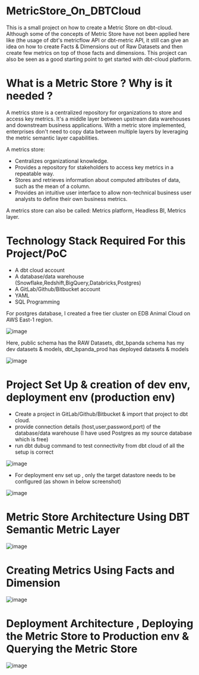# MetricStore_On_DBTCloud
This is a small project on how to create a Metric Store on dbt-cloud. Although some of the concepts of Metric Store have not been applied here like (the usage of dbt's metricflow API or dbt-metric API, it still can give an idea on how to create Facts & Dimensions out of Raw Datasets and then create few metrics on top of those facts and dimensions. This project can also be seen as a good starting point to get started with dbt-cloud platform.

# What is a Metric Store ? Why is it needed ?
A metrics store is a centralized repository for organizations to store and access key metrics. It's a middle layer between upstream data warehouses and downstream business applications. With a metric store implemented, enterprises don't need to copy data between multiple layers by leveraging the metric semantic layer capabilities.

A metrics store: 
  - Centralizes organizational knowledge.
  - Provides a repository for stakeholders to access key metrics in a repeatable way.
  - Stores and retrieves information about computed attributes of data, such as the mean of a column.
  - Provides an intuitive user interface to allow non-technical business user analysts to define their own business metrics.

A metrics store can also be called: Metrics platform, Headless BI, Metrics layer.

# Technology Stack Required For this Project/PoC
  - A dbt cloud account
  - A database/data warehouse (Snowflake,Redshift,BigQuery,Databricks,Postgres)
  - A GitLab/Github/Bitbucket account
  - YAML
  - SQL Programming

For postgres database, I created a free tier cluster on EDB Animal Cloud on AWS East-1 region.

![image](https://github.com/bkpanda/MetricStore_On_DBTCloud/assets/17488507/d715e708-125d-4081-aaf2-c6f2e5464366)

Here, public schema has the RAW Datasets, dbt_bpanda schema has my dev datasets & models, dbt_bpanda_prod has deployed datasets & models

![image](https://github.com/bkpanda/MetricStore_On_DBTCloud/assets/17488507/b43a9033-fb39-4ecf-8618-bedfad600369)

# Project Set Up & creation of dev env, deployment env (production env)
  - Create a project in GitLab/Github/Bitbucket & import that project to dbt cloud.
  - provide connection details (host,user,password,port) of the database/data warehouse (I have used Postgres as my source database which is free)
  - run dbt dubug command to test connectivity from dbt cloud of all the setup is correct

![image](https://github.com/bkpanda/MetricStore_On_DBTCloud/assets/17488507/9cbe3842-948e-4ed8-bf51-5f6d20c50784)

  - For deployment env set up , only the target datastore needs to be configured (as shown in below screenshot)

![image](https://github.com/bkpanda/MetricStore_On_DBTCloud/assets/17488507/4623f195-7ea4-4037-b4f0-8819c91fca64)

# Metric Store Architecture Using DBT Semantic Metric Layer

![image](https://github.com/bkpanda/MetricStore_On_DBTCloud/assets/17488507/45cab67c-f16d-4cf1-9cf0-c7ff40f3ae5c)

# Creating Metrics Using Facts and Dimension

![image](https://github.com/bkpanda/MetricStore_On_DBTCloud/assets/17488507/1309d616-ae78-4071-b3e0-a470685e395f)

# Deployment Architecture , Deploying the Metric Store to Production env & Querying the Metric Store

![image](https://github.com/bkpanda/MetricStore_On_DBTCloud/assets/17488507/ddafb188-4330-48bf-b4cf-d3e223068e88)
